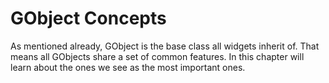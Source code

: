 # GObject Concepts

As mentioned already, GObject is the base class all widgets inherit of.
That means all GObjects share a set of common features.
In this chapter will learn about the ones we see as the most important ones.